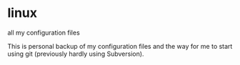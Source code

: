 # linux
all my configuration files

This is personal backup of my configuration files and the way for me to start using git (previously hardly using Subversion).
